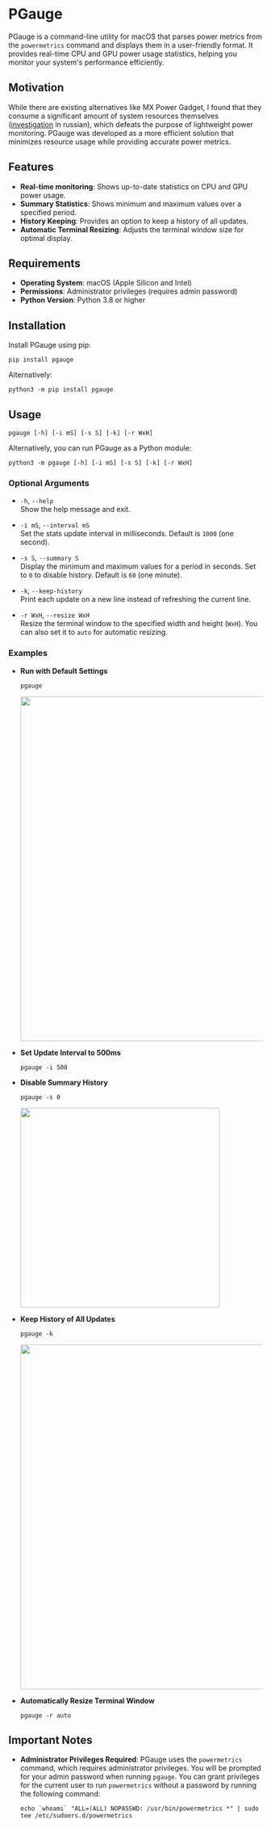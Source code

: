 # PGauge

PGauge is a command-line utility for macOS that parses power metrics from
the `powermetrics` command and displays them in a user-friendly format.
It provides real-time CPU and GPU power usage statistics,
helping you monitor your system's performance efficiently.

## Motivation

While there are existing alternatives like MX Power Gadget, I found that
they consume a significant amount of system resources themselves
([investigation](https://habr.com/ru/articles/858736/) in russian),
which defeats the purpose of lightweight power monitoring.
PGauge was developed as a more efficient solution that minimizes resource
usage while providing accurate power metrics.


## Features

* **Real-time monitoring**: Shows up-to-date statistics on CPU and GPU power usage.
* **Summary Statistics**: Shows minimum and maximum values over a specified period.
* **History Keeping**: Provides an option to keep a history of all updates.
* **Automatic Terminal Resizing**: Adjusts the terminal window size for optimal display.


## Requirements

* **Operating System**: macOS (Apple Silicon and Intel)
* **Permissions**: Administrator privileges (requires admin password)
* **Python Version**: Python 3.8 or higher


## Installation

Install PGauge using pip:

    pip install pgauge

Alternatively:

    python3 -m pip install pgauge


## Usage

    pgauge [-h] [-i mS] [-s S] [-k] [-r WxH]

Alternatively, you can run PGauge as a Python module:

    python3 -m pgauge [-h] [-i mS] [-s S] [-k] [-r WxH]


### Optional Arguments

- `-h`, `--help`  
    Show the help message and exit.
    
- `-i mS`, `--interval mS`  
    Set the stats update interval in milliseconds. Default is `1000` (one second).
    
- `-s S`, `--summary S`  
    Display the minimum and maximum values for a period in seconds. Set to `0` to disable history. Default is `60` (one minute).
    
- `-k`, `--keep-history`  
    Print each update on a new line instead of refreshing the current line.
    
- `-r WxH`, `--resize WxH`  
    Resize the terminal window to the specified width and height (`WxH`). You can also set it to `auto` for automatic resizing.


### Examples

- **Run with Default Settings**

      pgauge
    
    <img src="https://raw.githubusercontent.com/homm/pgauge/master/static/default.png" width="682"/>
    
- **Set Update Interval to 500ms**
    
      pgauge -i 500
    
- **Disable Summary History**

      pgauge -s 0
    
    <img src="https://raw.githubusercontent.com/homm/pgauge/master/static/no_summary.png" width="395"/>
    
- **Keep History of All Updates**

      pgauge -k
    
    <img src="https://raw.githubusercontent.com/homm/pgauge/master/static/keep_history.png" width="682"/>
    
- **Automatically Resize Terminal Window**
    
      pgauge -r auto


## Important Notes

* **Administrator Privileges Required**: PGauge uses the `powermetrics` command,
  which requires administrator privileges. You will be prompted for your admin password
  when running `pgauge`. You can grant privileges for the current user
  to run `powermetrics` without a password by running the following command:

      echo `whoami` "ALL=(ALL) NOPASSWD: /usr/bin/powermetrics *" | sudo tee /etc/sudoers.d/powermetrics
